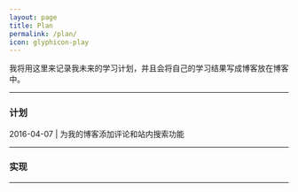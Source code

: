 ```yaml
---
layout: page
title: Plan
permalink: /plan/
icon: glyphicon-play
---
```


我将用这里来记录我未来的学习计划，并且会将自己的学习结果写成博客放在博客中。

---

### 计划

2016-04-07 | 为我的博客添加评论和站内搜索功能

---

### 实现

---

